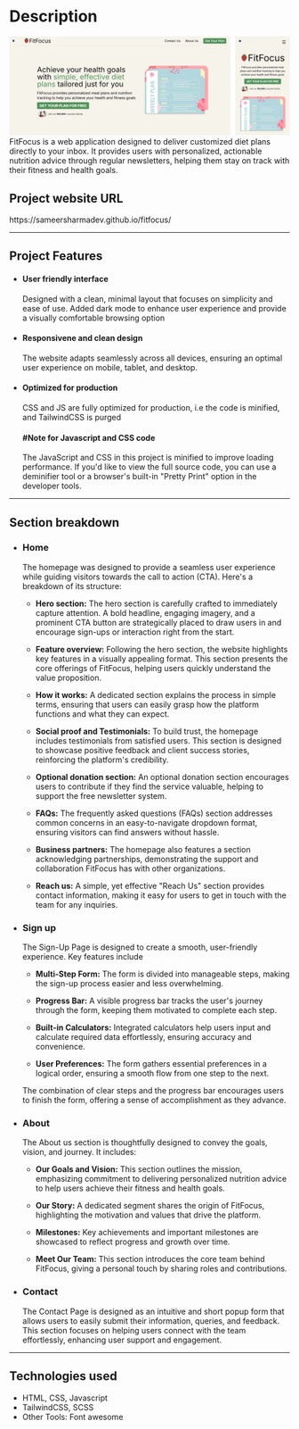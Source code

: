 <h1>Description</h2>
<img src="./img/image.png" alt="Image">
FitFocus is a web application designed to deliver customized diet plans directly to your inbox. It provides users with personalized, actionable nutrition advice through regular newsletters, helping them stay on track with their fitness and health goals.
<h2>Project website URL </h2>
https://sameersharmadev.github.io/fitfocus/
</br>
<hr>

<h2>Project Features</h2>

+ <h4>User friendly interface</h4>
  Designed with a clean, minimal layout that focuses on simplicity and ease of use.
  Added dark mode to enhance user experience and provide a visually comfortable browsing option
+ <h4>Responsivene and clean design</h4>
  The website adapts seamlessly across all devices, ensuring an optimal user experience on mobile, tablet, and desktop.
+ <h4>Optimized for production</h4>
  CSS and JS are fully optimized for production, i.e  the code is minified, and TailwindCSS is purged
  <h4> #Note for Javascript and CSS code</h4>
  The JavaScript and CSS in this project is minified to improve loading performance. If you'd like to view the full source code, you can use a deminifier tool or a browser's built-in "Pretty Print" option in the developer tools.
<hr>


<h2>Section breakdown</h2>

+ <h3>Home</h3>
  The homepage was designed to provide a seamless user experience while guiding visitors towards the call to action (CTA). Here's a breakdown of its structure:

  + <b>Hero section:</b> The hero section is carefully crafted to immediately capture attention. A bold headline, engaging imagery, and a prominent CTA button are strategically placed to draw users in and encourage sign-ups or interaction right from the start.

  + <b>Feature overview:</b> Following the hero section, the website highlights key features in a visually appealing format. This section presents the core offerings of FitFocus, helping users quickly understand the value proposition.

  + <b>How it works:</b> A dedicated section explains the process in simple terms, ensuring that users can easily grasp how the platform functions and what they can expect.

  + <b> Social proof and Testimonials:</b> To build trust, the homepage includes testimonials from satisfied users. This section is designed to showcase positive feedback and client success stories, reinforcing the platform's credibility.

  + <b>Optional donation section:</b> An optional donation section encourages users to contribute if they find the service valuable, helping to support the free newsletter system.

  + <b>FAQs:</b> The frequently asked questions (FAQs) section addresses common concerns in an easy-to-navigate dropdown format, ensuring visitors can find answers without hassle.

  + <b>Business partners:</b> The homepage also features a section acknowledging partnerships, demonstrating the support and collaboration FitFocus has with other organizations.

  + <b>Reach us:</b> A simple, yet effective "Reach Us" section provides contact information, making it easy for users to get in touch with the team for any inquiries.
 
     
+ <h3>Sign up</h3>

  The Sign-Up Page is designed to create a smooth, user-friendly experience. Key features include 
  
  + <b>Multi-Step Form:</b> The form is divided into manageable steps, making the sign-up process easier and less overwhelming.
  
  + <b>Progress Bar:</b> A visible progress bar tracks the user's journey through the form, keeping them motivated to complete each step.
    
  + <b>Built-in Calculators:</b> Integrated calculators help users input and calculate required data effortlessly, ensuring accuracy and convenience.
    
  + <b>User Preferences:</b> The form gathers essential preferences in a logical order, ensuring a smooth flow from one step to the next.
    
  The combination of clear steps and the progress bar encourages users to finish the form, offering a sense of accomplishment as they advance.

 
+ <h3>About</h3>
  The About us section is thoughtfully designed to convey the goals, vision, and journey. It includes:

  + <b>Our Goals and Vision:</b> This section outlines the mission, emphasizing commitment to delivering personalized nutrition advice to help users achieve their fitness and health goals.
  
  + <b>Our Story:</b> A dedicated segment shares the origin of FitFocus, highlighting the motivation and values that drive the platform.
  
  + <b>Milestones:</b> Key achievements and important milestones are showcased to reflect progress and growth over time.
  
  + <b>Meet Our Team:</b> This section introduces the core team behind FitFocus, giving a personal touch by sharing roles and contributions.
+ <h3>Contact</h3>
  The Contact Page is designed as an intuitive and short popup form that allows users to easily submit their information, queries, and feedback. This section focuses on helping users connect with the team effortlessly, enhancing user support and engagement.
<hr>
<h2>Technologies used</h2>

+ HTML, CSS, Javascript
+ TailwindCSS, SCSS
+ Other Tools: Font awesome


